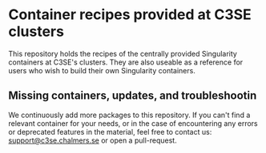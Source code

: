 # Container recipes provided at C3SE clusters 
This repository holds the recipes of the centrally provided Singularity containers at C3SE's clusters.
They are also useable as a reference for users who wish to build their own Singularity containers.

## Missing containers, updates, and troubleshootin
We continuously add more packages to this repository. If you can't find a relevant container for your needs, or in the case of encountering any errors or deprecated features in the material, feel free to contact us: <support@c3se.chalmers.se> or open a pull-request. 
